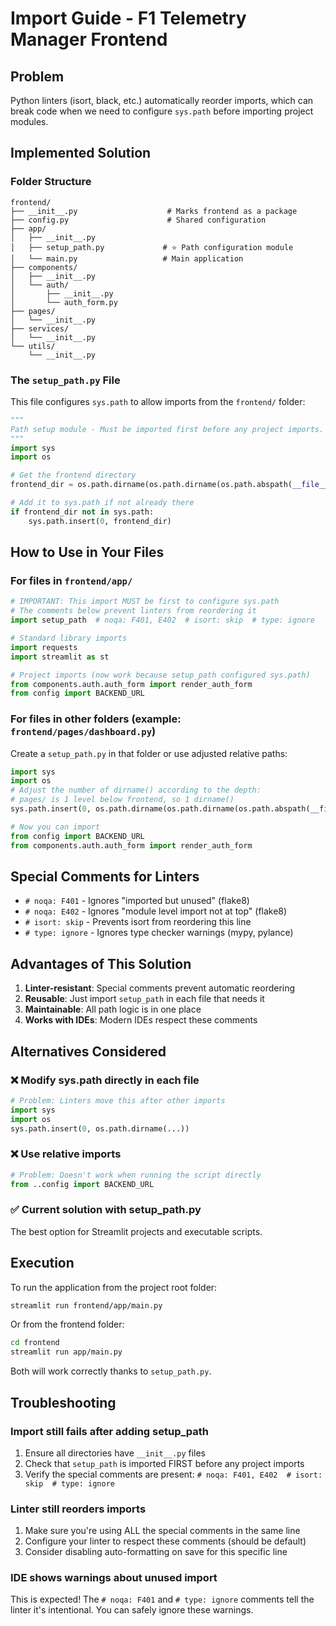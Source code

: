 # Import Guide - F1 Telemetry Manager Frontend

## Problem
Python linters (isort, black, etc.) automatically reorder imports, which can break code when we need to configure `sys.path` before importing project modules.

## Implemented Solution

### Folder Structure
```
frontend/
├── __init__.py                    # Marks frontend as a package
├── config.py                      # Shared configuration
├── app/
│   ├── __init__.py
│   ├── setup_path.py             # ⭐ Path configuration module
│   └── main.py                   # Main application
├── components/
│   ├── __init__.py
│   └── auth/
│       ├── __init__.py
│       └── auth_form.py
├── pages/
│   └── __init__.py
├── services/
│   └── __init__.py
└── utils/
    └── __init__.py
```

### The `setup_path.py` File
This file configures `sys.path` to allow imports from the `frontend/` folder:

```python
"""
Path setup module - Must be imported first before any project imports.
"""
import sys
import os

# Get the frontend directory
frontend_dir = os.path.dirname(os.path.dirname(os.path.abspath(__file__)))

# Add it to sys.path if not already there
if frontend_dir not in sys.path:
    sys.path.insert(0, frontend_dir)
```

## How to Use in Your Files

### For files in `frontend/app/`
```python
# IMPORTANT: This import MUST be first to configure sys.path
# The comments below prevent linters from reordering it
import setup_path  # noqa: F401, E402  # isort: skip  # type: ignore

# Standard library imports
import requests
import streamlit as st

# Project imports (now work because setup_path configured sys.path)
from components.auth.auth_form import render_auth_form
from config import BACKEND_URL
```

### For files in other folders (example: `frontend/pages/dashboard.py`)
Create a `setup_path.py` in that folder or use adjusted relative paths:

```python
import sys
import os
# Adjust the number of dirname() according to the depth:
# pages/ is 1 level below frontend, so 1 dirname()
sys.path.insert(0, os.path.dirname(os.path.dirname(os.path.abspath(__file__))))

# Now you can import
from config import BACKEND_URL
from components.auth.auth_form import render_auth_form
```

## Special Comments for Linters

- `# noqa: F401` - Ignores "imported but unused" (flake8)
- `# noqa: E402` - Ignores "module level import not at top" (flake8)
- `# isort: skip` - Prevents isort from reordering this line
- `# type: ignore` - Ignores type checker warnings (mypy, pylance)

## Advantages of This Solution

1. **Linter-resistant**: Special comments prevent automatic reordering
2. **Reusable**: Just import `setup_path` in each file that needs it
3. **Maintainable**: All path logic is in one place
4. **Works with IDEs**: Modern IDEs respect these comments

## Alternatives Considered

### ❌ Modify sys.path directly in each file
```python
# Problem: Linters move this after other imports
import sys
import os
sys.path.insert(0, os.path.dirname(...))
```

### ❌ Use relative imports
```python
# Problem: Doesn't work when running the script directly
from ..config import BACKEND_URL
```

### ✅ Current solution with setup_path.py
The best option for Streamlit projects and executable scripts.

## Execution

To run the application from the project root folder:
```bash
streamlit run frontend/app/main.py
```

Or from the frontend folder:
```bash
cd frontend
streamlit run app/main.py
```

Both will work correctly thanks to `setup_path.py`.

## Troubleshooting

### Import still fails after adding setup_path
1. Ensure all directories have `__init__.py` files
2. Check that `setup_path` is imported FIRST before any project imports
3. Verify the special comments are present: `# noqa: F401, E402  # isort: skip  # type: ignore`

### Linter still reorders imports
1. Make sure you're using ALL the special comments in the same line
2. Configure your linter to respect these comments (should be default)
3. Consider disabling auto-formatting on save for this specific line

### IDE shows warnings about unused import
This is expected! The `# noqa: F401` and `# type: ignore` comments tell the linter it's intentional. You can safely ignore these warnings.
